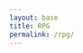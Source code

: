 ```yaml
---
layout: base
title: RPG
permalink: /rpg/
---
```


<canvas id='gameCanvas'></canvas>

<script type="module">
    import GameControl from '{{site.baseurl}}/assets/js/rpg/GameControl.js';

   
    // Adjust canvas size to fit the screen
    function resizeCanvas() {
        const canvas = document.getElementById('gameCanvas');
        canvas.width = window.innerWidth;
        canvas.height = window.innerHeight;
    }

    // Listen for full-screen change events
    document.addEventListener('fullscreenchange', resizeCanvas);
    window.addEventListener('resize', resizeCanvas);

    // Call resizeCanvas initially to set the correct canvas size
    resizeCanvas();

    // Background data
    const image_src = "{{site.baseurl}}/images/rpg/41524.jpg";
    const image_data = {
        pixels: {height: 580, width: 1038}
    };
    const image = {src: image_src, data: image_data};

    const image_src = "{{site.baseurl}}/images/rpg/puzzlemaker-removebg-preview.png";
    const image_data = {
        pixels: {height: 400, width: 400}
    };
    const image = {src: image_src, data: image_data};
    
    // Sprite data
    const sprite_src = "{{site.baseurl}}/images/rpg/Bunny-Sprite.png";
    const sprite_data = {
        SCALE_FACTOR: 10,
        STEP_FACTOR: 1000,
        ANIMATION_RATE: 50,
        pixels: {height: 159, width: 119},
        orientation: {rows: 4, columns: 3},
        down: {row: 0, start: 0, columns: 3},
        left: {row: 2, start: 0, columns: 3},
        right: {row: 3, start: 0, columns: 3},
        up: {row: 1, start: 0, columns: 3},
    };
    const sprite = {src: sprite_src, data: sprite_data};

    // Assets for game
    const assets = {image: image, sprite: sprite};

    // Start game engine
    GameControl.start(assets);

     // Fullscreen toggle function
    function toggleFullScreen() {
        const canvas = document.getElementById('gameCanvas');
        if (!document.fullscreenElement) {
            if (canvas.requestFullscreen) {
                canvas.requestFullscreen();
            } else if (canvas.mozRequestFullScreen) { // Firefox
                canvas.mozRequestFullScreen();
            } else if (canvas.webkitRequestFullscreen) { // Chrome, Safari, and Opera
                canvas.webkitRequestFullscreen();
            } else if (canvas.msRequestFullscreen) { // IE/Edge
                canvas.msRequestFullscreen();
            }
        } else {
            if (document.exitFullscreen) {
                document.exitFullscreen();
            }
        }
    }


    // Optionally add a button to toggle full-screen mode
    const canvas = document.getElementById('gameCanvas');
    canvas.addEventListener('click', toggleFullScreen); // Click to enter full-screen

    // Fullscreen toggle function
function toggleFullScreen() {
    const canvas = document.getElementById('gameCanvas');
    if (!document.fullscreenElement) {
        if (canvas.requestFullscreen) {
            canvas.requestFullscreen();
        } else if (canvas.mozRequestFullScreen) { // Firefox
            canvas.mozRequestFullScreen();
        } else if (canvas.webkitRequestFullscreen) { // Chrome, Safari, and Opera
            canvas.webkitRequestFullscreen();
        } else if (canvas.msRequestFullscreen) { // IE/Edge
            canvas.msRequestFullscreen();
        }
    } else {
        if (document.exitFullscreen) {
            document.exitFullscreen();
        }
    }
}

// Add event listener for the 'F' key to toggle fullscreen
window.addEventListener('keydown', function(event) {
    if (event.key === 'f' || event.key === 'F') { // Check if the F key is pressed
        toggleFullScreen(); // Call the fullscreen toggle function
    }
});

</script>
